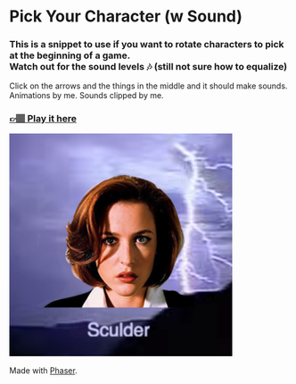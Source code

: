 <h1>Pick Your Character (w Sound)</h1>
<h3>This is a snippet to use if you want to rotate characters to pick at the beginning of a game.<br>Watch out for the sound levels 🎶 
(still not sure how to equalize)</h3>
<p>Click on the arrows and the things in the middle and it should make sounds. Animations by me. Sounds clipped by me.</p>
<h3><a href="http://kristinagroeger.com/pages/chooseYourCharacter/">👉🏽 Play it here</a></h3>
<img src="https://github.com/gringogidget/Learning/blob/master/JS/phaser/pick%20your%20character%20w%20sound/assets/images/Screen%20Shot%202017-11-07%20at%209.44.18%20PM.png?raw=true"  width="400px">

Made with <a href="https://phaser.io/">Phaser</a>.

